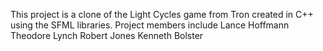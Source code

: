 This project is a clone of the Light Cycles game from Tron created
in C++ using the SFML libraries.
Project members include
Lance Hoffmann
Theodore Lynch
Robert Jones
Kenneth Bolster
